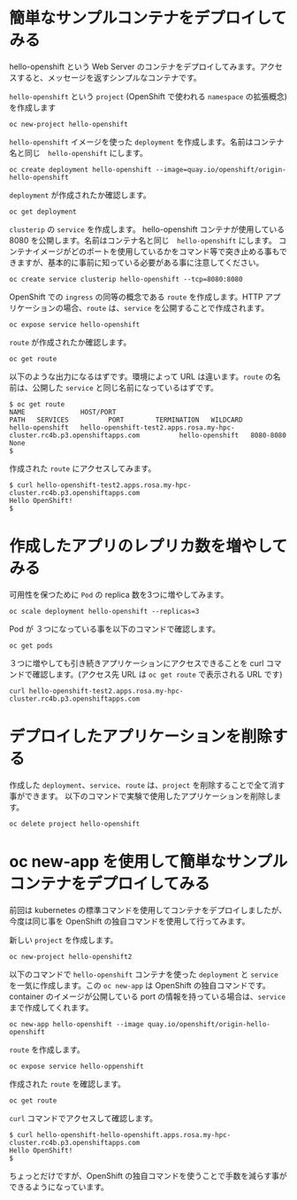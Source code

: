 

# 簡単なサンプルコンテナをデプロイしてみる

hello-openshift という Web Server のコンテナをデプロイしてみます。アクセスすると、メッセージを返すシンプルなコンテナです。

`hello-openshift` という `project` (OpenShift で使われる `namespace` の拡張概念) を作成します

```
oc new-project hello-openshift
```

`hello-openshift` イメージを使った `deployment` を作成します。名前はコンテナ名と同じ　`hello-openshift` にします。


```
oc create deployment hello-openshift --image=quay.io/openshift/origin-hello-openshift
```

`deployment` が作成されたか確認します。

```
oc get deployment
```

`clusterip` の `service` を作成します。 hello-openshift コンテナが使用している 8080 を公開します。名前はコンテナ名と同じ　`hello-openshift` にします。
コンテナイメージがどのポートを使用しているかをコマンド等で突き止める事もできますが、基本的に事前に知っている必要がある事に注意してください。

```
oc create service clusterip hello-openshift --tcp=8080:8080
```

OpenShift での `ingress` の同等の概念である `route` を作成します。HTTP アプリケーションの場合、`route` は、`service` を公開することで作成されます。

```
oc expose service hello-openshift
```

`route` が作成されたか確認します。

```
oc get route
```

以下のような出力になるはずです。環境によって URL は違います。`route` の名前は、公開した `service` と同じ名前になっているはずです。

```
$ oc get route
NAME              HOST/PORT                                                                  PATH   SERVICES          PORT        TERMINATION   WILDCARD
hello-openshift   hello-openshift-test2.apps.rosa.my-hpc-cluster.rc4b.p3.openshiftapps.com          hello-openshift   8080-8080                 None
$
```

作成された `route` にアクセスしてみます。

```
$ curl hello-openshift-test2.apps.rosa.my-hpc-cluster.rc4b.p3.openshiftapps.com
Hello OpenShift!
$
```

# 作成したアプリのレプリカ数を増やしてみる

可用性を保つために `Pod` の replica 数を3つに増やしてみます。

```
oc scale deployment hello-openshift --replicas=3
```

Pod が ３つになっている事を以下のコマンドで確認します。

```
oc get pods
```

３つに増やしても引き続きアプリケーションにアクセスできることを curl コマンドで確認します。(アクセス先 URL は `oc get route` で表示される URL です)

```
curl hello-openshift-test2.apps.rosa.my-hpc-cluster.rc4b.p3.openshiftapps.com
```

# デプロイしたアプリケーションを削除する

作成した `deployment`、`service`、`route` は、`project` を削除することで全て消す事ができます。
以下のコマンドで実験で使用したアプリケーションを削除します。

```
oc delete project hello-openshift
```

# oc new-app を使用して簡単なサンプルコンテナをデプロイしてみる

前回は kubernetes の標準コマンドを使用してコンテナをデプロイしましたが、今度は同じ事を OpenShift の独自コマンドを使用して行ってみます。

新しい `project` を作成します。

```
oc new-project hello-openshift2
```

以下のコマンドで `hello-openshift` コンテナを使った `deployment` と `service` を一気に作成します。この `oc new-app` は OpenShift の独自コマンドです。
container のイメージが公開している port の情報を持っている場合は、`service` まで作成してくれます。

```
oc new-app hello-openshift --image quay.io/openshift/origin-hello-openshift
```

`route` を作成します。

```
oc expose service hello-oppenshift
```

作成された `route` を確認します。

```
oc get route
```

`curl` コマンドでアクセスして確認します。

```
$ curl hello-openshift-hello-openshift.apps.rosa.my-hpc-cluster.rc4b.p3.openshiftapps.com
Hello OpenShift!
$
```

ちょっとだけですが、OpenShift の独自コマンドを使うことで手数を減らす事ができるようになっています。




